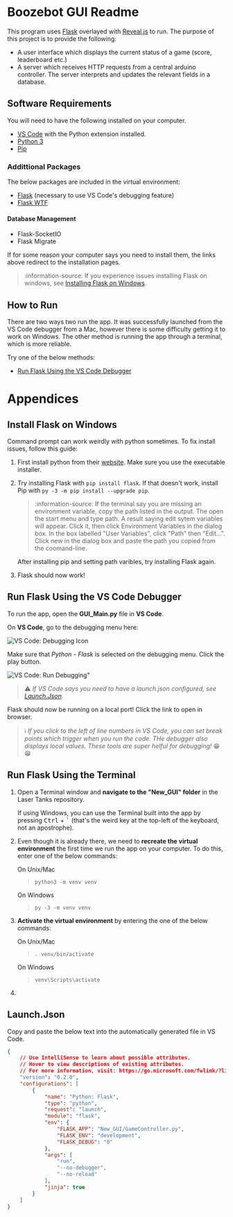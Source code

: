 # Boozebot GUI Readme

This program uses [Flask](https://flask.palletsprojects.com) overlayed with [Reveal.js](https://revealjs.com/) to run. The purpose of this project is to provide the following:
- A user interface which displays the current status of a game (score, leaderboard etc.)
- A server which receives HTTP requests from a central arduino controller. The server interprets and updates the relevant fields in a database. 

## Software Requirements

You will need to have the following installed on your computer.

* [VS Code](https://code.visualstudio.com/download) with the Python extension installed.
* [Python 3](https://www.python.org/downloads/)
* [Pip](https://pypi.org/project/pip/)

### Addittional Packages

The below packages are included in the virtual environment:

* [Flask](https://flask.palletsprojects.com/en/1.1.x/installation/) (necessary to use VS Code's debugging feature)
* [Flask WTF](https://flask-wtf.readthedocs.io/en/stable/)

#### Database Management
* Flask-SocketIO
* Flask Migrate

If for some reason your computer says you need to install them, the links above redirect to the installation pages.

> :information-source: If you experience issues installing Flask on windows, see [Installing Flask on Windows](#Install-Flask-on-Windows).

## How to Run

There are two ways two run the app. It was successfully launched from the VS Code debugger from a Mac, however there is some difficulty getting it to work on Windows. The other method is running the app through a terminal, which is more reliable.

Try one of the below methods:

- [Run Flask Using the VS Code Debugger](#Run-Flask-Using-the-VS-Code-Debugger)

# Appendices

## Install Flask on Windows

Command prompt can work weirdly with python sometimes. To fix install issues, follow this guide:

1. First install python from their [website](https://www.python.org/downloads/). Make sure you use the executable installer.
2. Try installing Flask with `pip install flask`. If that doesn't work, install Pip with `py -3 -m pip install --upgrade pip`.

    >:information-source: If the terminal say you are missing an environment variable, copy the path listed in the output. The open the start menu and type path. A result saying edit sytem variables will appear. Click it, then click Environment Variables in the dialog box. In the box labelled "User Variables", click "Path" then "Edit...". Click new in the dialog box and paste the path you copied from the coomand-line.

    After installing pip and setting path varibles, try installing Flask again.
3. Flask should now work!

## Run Flask Using the VS Code Debugger

To run the app, open the **GUI_Main.py** file in **VS Code**.

On **VS Code**, go to the debugging menu here:

![VS Code: Debugging Icon](https://i.imgur.com/DNNyctq.png)

Make sure that *Python - Flask* is selected on the debugging menu. Click the play button.

![VS Code: Run Debugging](https://i.imgur.com/GYLKpdp.png)"

> :warning: *If VS Code says you need to have a launch.json configured, see [Launch.Json](#Launch.Json).*

Flask should now be running on a local port! Click the link to open in browser.

> :information_source: *If you click to the left of line numbers in VS Code, you can set break points which trigger when you run the code. THe debugger also displays local values. These tools are super helful for debugging!* :grin: :grin:

## Run Flask Using the Terminal

1.  Open a Terminal window and **navigate to the "New_GUI" folder** in the Laser  Tanks repository. 

    If using Windows, you can use the Terminal built into the app by pressing <kbd>Ctrl</kbd> + <kbd>`</kbd> (that's the weird key at the top-left of the keyboard, not an apostrophe).

2. Even though it is already there, we need to **recreate the virtual environment** the first time we run the app on your computer. To do this, enter one of the below commands:

    On Unix/Mac
    > `python3 -m venv venv`

    On Windows
    > `py -3 -m venv venv`

3. **Activate the virtual environment** by entering the one of the below commands:

    On Unix/Mac
    > `. venv/bin/activate`


    On  Windows
    > `venv\Scripts\activate`

4. 

## Launch.Json

Copy and paste the below text into the automatically generated file in VS Code.

```Json
{
    // Use IntelliSense to learn about possible attributes.
    // Hover to view descriptions of existing attributes.
    // For more information, visit: https://go.microsoft.com/fwlink/?linkid=830387
    "version": "0.2.0",
    "configurations": [
        {
            "name": "Python: Flask",
            "type": "python",
            "request": "launch",
            "module": "flask",
            "env": {
                "FLASK_APP": "New_GUI/GameController.py",
                "FLASK_ENV": "development",
                "FLASK_DEBUG": "0"
            },
            "args": [
                "run",
                "--no-debugger",
                "--no-reload"
            ],
            "jinja": true
        }
    ]
}
```
